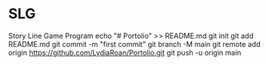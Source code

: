 # SLG
Story Line Game Program
echo "# Portolio" >> README.md
git init
git add README.md
git commit -m "first commit"
git branch -M main
git remote add origin https://github.com/LydiaRoan/Portolio.git
git push -u origin main

